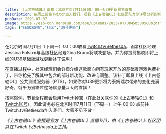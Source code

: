 ```yaml
---
title: 《上古卷轴OL》直播：北京时间7月11日00：00——U39更新预览直播
description: 在周二前往Twitch加入我们，观看《上古卷轴OL》社区团队为你详尽分析即将在U39更新中到来的改动与新增内容！
pubDate: 2023-07-07
image: https://eso-cdn.denohub.com/ape/uploads/2023/07/0b45b530580b2dfffe3d7c74f45636d4.jpg
tags: ["《ESO》直播","社区","39号更新"]

---
```


在北京时间7月11日（下周一）00：00收看[Twitch.tv/Bethesda](https://www.twitch.tv/bethesda)。首席社区经理Jessica
Folsom与高级社区经理Gina Bruno将联袂登场，并为你提前揭晓即将上线的U39基础版游戏更新补丁说明！

在直播过程中，社区经理们会详细介绍这款面向所有玩家开放的基础版游戏免费补丁，带你抢先了解其中包含的部分新功能、改进与调整。该补丁即将上线《上古卷轴OL》公共测试服务器（PTS），如果你对U39更新将为泰姆瑞尔带来的变化充满好奇，就千万别错过这场信息量巨大的直播！

按照惯例，节目全程都会启用Twitch掉宝（[在此处关联你的《上古卷轴OL》和Twitch账号](https://help-zh-cn.elderscrollsonline.com/app/answers/detail/a_id/56542/kw/)）。因此请务必在北京时间7月11日（下周一）上午
00:00 点前往[Twitch.tv/Bethesda](https://www.twitch.tv/Bethesda)加入我们。大家不见不散！

_《上古卷轴OL》直播是官方《上古卷轴OL》直播节目，由《上古卷轴OL》社区团队在Twitch.tv/Bethesda上主持。_
